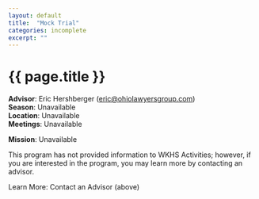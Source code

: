 ```yaml
---
layout: default
title:  "Mock Trial"
categories: incomplete
excerpt: ""
---
```


# {{ page.title }}

**Advisor**: Eric Hershberger (<eric@ohiolawyersgroup.com>)
<br/>**Season**: Unavailable
<br/>**Location**: Unavailable
<br/>**Meetings**: Unavailable

**Mission**: Unavailable

This program has not provided information to WKHS Activities; however, if you are interested in the program, you may learn more by contacting an advisor.

Learn More: Contact an Advisor (above)